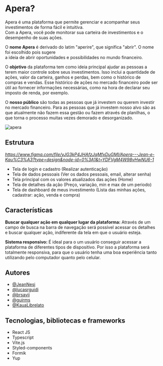 # Apera? 
Apera é uma plataforma que permite gerenciar e acompanhar seus investimentos de forma fácil e intuitiva.  
Com a Apera, você pode monitorar sua carteira de investimentos e o desempenho de suas ações.

O **nome Apera** é derivado do latim "aperire", que significa "abrir". O nome foi escolhido pois sugere  
a ideia de abrir oportunidades e possibilidades no mundo financeiro.

O **objetivo** da plataforma tem como ideia principal ajudar as pessoas a terem maior controle sobre seus investimentos. 
Isso inclui a quantidade de ações, valor da carteira, ganhos e perdas, bem como o histórico de compras e vendas. 
Esse histórico de ações no mercado financeiro pode ser útil ao fornecer informações necessárias, como na hora 
de declarar seu imposto de renda, por exemplo. 

O **nosso público** são todas as pessoas que já investem ou querem investir no mercado financeiro. 
Para as pessoas que já investem nosso alvo são as que atualmente não fazem essa gestão ou fazem através de planilhas, 
o que torna o processo muitas vezes demorado e desorganizado.

![apera](https://user-images.githubusercontent.com/102368879/236288398-5cda0451-3c8e-4555-a5ad-a5bac83636fd.png)

## Estrutura
*https://www.figma.com/file/yJG3kP4JHAfzJqMfxDuGMI/Apera---Jean-e-Kau%C3%A3?type=design&node-id=0%3A1&t=YDFVgM4W98vHwNU6-1*
- Tela de login e cadastro (Realizar autenticação)
- Tela de dados pessoais (Ver os dados pessoais, email, alterar senha)
- Tela principal com os valores atualizados das ações (Home)
- Tela de detalhes da ação (Preço, variação, min e max de um periodo)
- Tela de dashboard de meus investimento (Lista das minhas ações, cadastrar: ação, venda e compra)

## Características

**Buscar qualquer ação em qualquer lugar da plataforma:**
Através de um campo de busca na barra de navegação será possivel acessar os detalhes 
e buscar qualquer ação, indiferente da tela em que o usuário esteja.

**Sistema responsivo:**
É ideal para o um usuário conseguir acessar a plataforma de diferentes tipos de dispositivo. 
Por isso a plataforma será totalmente responsiva, para que o usuário tenha uma boa experiência tanto 
utilizando pelo computador quanto pelo celular.

## Autores
- [@JeanNesi](https://github.com/JeanNesi)
- [@lucasrguidi](https://github.com/lucasrguidi)
- [@brsavii](https://github.com/brsavii)
- [@guirms](https://github.com/guirms)
- [@KauaLibrelato](https://github.com/KauaLibrelato)


## Tecnologias, bibliotecas e frameworks
- React JS
- Typescript
- Vite.js
- Styled-components
- Formik
- Yup
